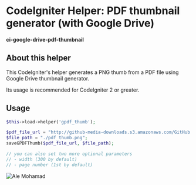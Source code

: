 # CodeIgniter Helper: PDF thumbnail generator (with Google Drive)

**ci-google-drive-pdf-thumbnail**

## About this helper

This CodeIgniter's helper generates a PNG thumb from a PDF file using Google Drive thumbnail generator.  

Its usage is recommended for CodeIgniter 2 or greater.

## Usage

```php
$this->load->helper('gpdf_thumb');

$pdf_file_url = "http://github-media-downloads.s3.amazonaws.com/GitHub.Quick.Facts.pdf";
$file_path = "./pdf_thumb.png";
saveGPDFThumb($pdf_file_url, $file_path);

// you can also set two more optional parameters
// - width (300 by default)
// - page number (1st by default)
```

![Ale Mohamad](http://alemohamad.com/github/logo2012am.png)